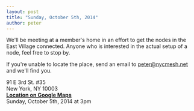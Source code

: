 ```yaml
---
layout: post
title: "Sunday, October 5th, 2014"
author: peter
---
```


We'll be meeting at a member's home in an effort to get the nodes in the East Village connected.
Anyone who is interested in the actual setup of a node, feel free to stop by.

If you're unable to locate the place, send an email to peter@nycmesh.net and we'll find you.

91 E 3rd St. #35<br>
New York, NY 10003<br>
__[Location on Google Maps](https://www.google.com/maps/place/91+E+3rd+St,+New+York,+NY+10003/@40.7248228,-73.9877012,17z/)__<br>
Sunday, October 5th, 2014 at 3pm
